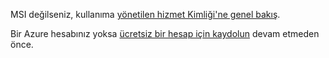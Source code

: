 MSI değilseniz, kullanıma [yönetilen hizmet Kimliği'ne genel bakış](../articles/active-directory/msi-overview.md).

Bir Azure hesabınız yoksa [ücretsiz bir hesap için kaydolun](https://azure.microsoft.com/free/) devam etmeden önce.
